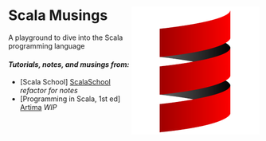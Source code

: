 

#  **Scala Musings** <img align=right src="https://raw.githubusercontent.com/jimador/scala-musings/master/assets/scala-logo-256.png">

A playground to dive into the Scala programming language

#### *Tutorials, notes, and musings  from:*
* [Scala School] [ScalaSchool] *refactor for notes*
* [Programming in Scala, 1st ed] [Artima] *WIP*

[ScalaDocs]: http://docs.scala-lang.org/tutorials/?_ga=1.120792526.7385158.1462321642
[ScalaSchool]: http://twitter.github.io/scala_school/
[TutorialsPoint]: http://www.tutorialspoint.com/scala/index.htm
[Artima]: http://www.artima.com/pins1ed/
[ScalaByExample]: http://www.scala-lang.org/docu/files/ScalaByExample.pdf
